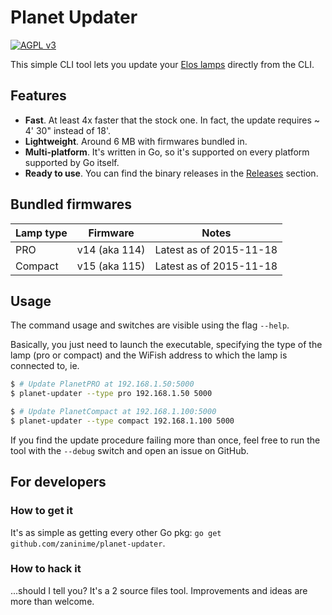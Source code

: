 # Planet Updater

[![AGPL v3](https://gnu.org/graphics/agplv3-88x31.png "AGPL v3")](https://gnu.org/licenses/agpl.html)

This simple CLI tool lets you update your [Elos lamps](http://elos.eu/gammaprodotti/illuminazione/planet~64/products.html) directly from the CLI.

## Features

* **Fast**. At least 4x faster that the stock one. In fact, the update requires ~ 4' 30" instead of 18'.
* **Lightweight**. Around 6 MB with firmwares bundled in.
* **Multi-platform**. It's written in Go, so it's supported on every platform supported by Go itself.
* **Ready to use**. You can find the binary releases in the [Releases](https://github.com/zaninime/planet-updater/releases) section.

## Bundled firmwares


| Lamp type | Firmware      | Notes                   |
|-----------|---------------|-------------------------|
| PRO       | v14 (aka 114) | Latest as of 2015-11-18 |
| Compact   | v15 (aka 115) | Latest as of 2015-11-18 |

## Usage

The command usage and switches are visible using the flag ``--help``.

Basically, you just need to launch the executable, specifying the type of the lamp (pro or compact) and the WiFish address to which the lamp is connected to, ie.

```bash
$ # Update PlanetPRO at 192.168.1.50:5000
$ planet-updater --type pro 192.168.1.50 5000

$ # Update PlanetCompact at 192.168.1.100:5000
$ planet-updater --type compact 192.168.1.100 5000
```

If you find the update procedure failing more than once, feel free to run the tool with the ``--debug`` switch and open an issue on GitHub.

## For developers

### How to get it

It's as simple as getting every other Go pkg: ``go get github.com/zaninime/planet-updater``.

### How to hack it

...should I tell you? It's a 2 source files tool. Improvements and ideas are more than welcome.
